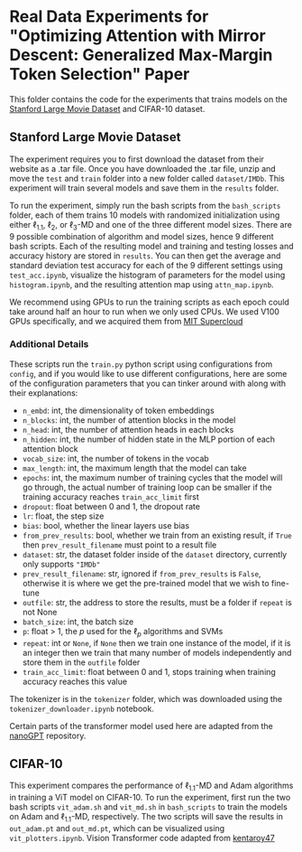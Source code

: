 # Real Data Experiments for "Optimizing Attention with Mirror Descent: Generalized Max-Margin Token Selection" Paper

This folder contains the code for the experiments that trains models on the [Stanford Large Movie Dataset](https://ai.stanford.edu/~amaas/data/sentiment/) and CIFAR-10 dataset.

## Stanford Large Movie Dataset

The experiment requires you to first download the dataset from their website as a .tar file.
Once you have downloaded the .tar file, unzip and move the `test` and `train` folder into a new folder called `dataset/IMDb`.
This experiment will train several models and save them in the `results` folder.

To run the experiment, simply run the bash scripts from the `bash_scripts` folder, each of them trains 10 models with randomized initialization using either $\ell_{1.1}$, $\ell_2$, or $\ell_3$-MD and one of the three different model sizes.
There are 9 possible combination of algorithm and model sizes, hence 9 different bash scripts. Each of the resulting model and training and testing losses and accuracy history are stored in `results`.
You can then get the average and standard deviation test accuracy for each of the 9 different settings using `test_acc.ipynb`, visualize the histogram of parameters
for the model using `histogram.ipynb`, and the resulting attention map using `attn_map.ipynb`.

We recommend using GPUs to run the training scripts as each epoch could take around half an hour to run when we only used CPUs. We used V100 GPUs specifically, and we acquired them from [MIT Supercloud](https://supercloud.mit.edu/)

### Additional Details

These scripts run the `train.py` python script using configurations from `config`, and if you would like to use different configurations, here are some of the configuration parameters that you can tinker around with along with their explanations:
- `n_embd`: int, the dimensionality of token embeddings
- `n_blocks`: int, the number of attention blocks in the model
- `n_head`: int, the number of attention heads in each blocks
- `n_hidden`: int, the number of hidden state in the MLP portion of each attention block
- `vocab_size`: int, the number of tokens in the vocab
- `max_length`: int, the maximum length that the model can take
- `epochs`: int, the maximum number of training cycles that the model will go through, the actual number of training loop can be smaller if the training accuracy reaches `train_acc_limit` first
- `dropout`: float between 0 and 1, the dropout rate
- `lr`: float, the step size
- `bias`: bool, whether the linear layers use bias
- `from_prev_results`: bool, whether we train from an existing result, if `True` then `prev_result_filename` must point to a result file
- `dataset`: str, the dataset folder inside of the `dataset` directory, currently only supports `"IMDb"`
- `prev_result_filename`: str, ignored if `from_prev_results` is `False`, otherwise it is where we get the pre-trained model that we wish to fine-tune
- `outfile`: str, the address to store the results, must be a folder if `repeat` is not None
- `batch_size`: int, the batch size
- `p`: float > 1, the $p$ used for the $\ell_p$ algorithms and SVMs
- `repeat`: int or `None`, if `None` then we train one instance of the model, if it is an integer then we train that many number of models independently and store them in the `outfile` folder
- `train_acc_limit`: float between 0 and 1, stops training when training accuracy reaches this value

The tokenizer is in the `tokenizer` folder, which was downloaded using the `tokenizer_downloader.ipynb` notebook.

Certain parts of the transformer model used here are adapted from the [nanoGPT](https://github.com/karpathy/nanoGPT) repository.

## CIFAR-10

This experiment compares the performance of $\ell_{1.1}$-MD and Adam algorithms in training a ViT model on CIFAR-10.
To run the experiment, first run the two bash scripts `vit_adam.sh` and `vit_md.sh` in `bash_scripts` to train the models on Adam and $\ell_{1.1}$-MD, respectively.
The two scripts will save the results in `out_adam.pt` and `out_md.pt`, which can be visualized using `vit_plotters.ipynb`.
Vision Transformer code adapted from [kentaroy47](https://github.com/kentaroy47/vision-transformers-cifar10)
